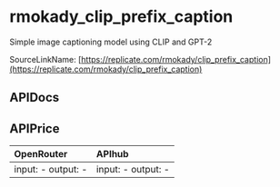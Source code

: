 # rmokady_clip_prefix_caption

Simple image captioning model using CLIP and GPT-2

SourceLinkName: [https://replicate.com/rmokady/clip_prefix_caption](https://replicate.com/rmokady/clip_prefix_caption)

## APIDocs



## APIPrice

| OpenRouter | APIhub |
|:---|:---|
| input: - output: - | input: - output: - |
